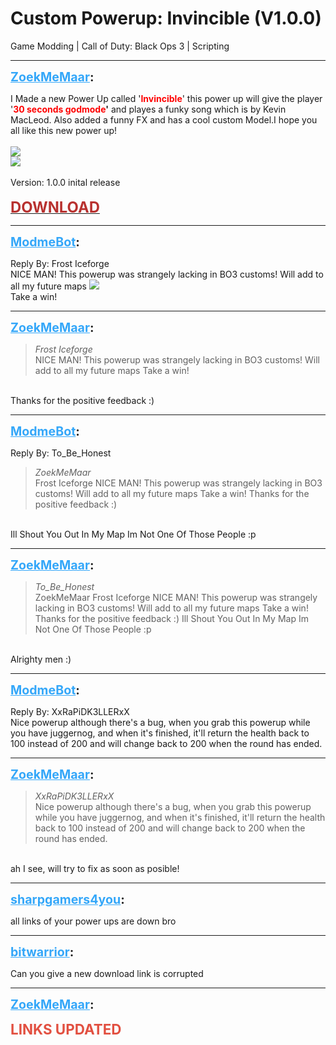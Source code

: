 # Custom Powerup: Invincible (V1.0.0)
Game Modding | Call of Duty: Black Ops 3 | Scripting

---
<strong style="font-size: 1.4em;"><span style="text-decoration: underline;text-decoration-color: #34a7f9;"><span style="color:#34a7f9;">ZoekMeMaar</span></span>:</strong>

<p>I Made a new Power Up called &#39;<span style="color:#ff0000;"><strong>Invincible</strong></span>&#39; this power up will give the player &#39;<strong><span style="color:#ff0000;">30 seconds godmode</span>&#39;</strong> and playes a funky song which is by Kevin MacLeod. Also added a funny FX  and has a cool custom Model.I hope you all like this new power up!<br /><br />
<img style="max-width: 500px;" src="https://i.imgur.com/He6dK7U.png">
<br />
<img style="max-width: 500px;" src="https://i.imgur.com/d9roVqn.png">
<br /><br />Version: 1.0.0 inital release<br /><br /><a href="https://mega.nz/file/fgUECYYQ#pRZVsS9z_7SGlONIAnvMEUfXrQ3ZzIX_nN6cyyNgTzs"><span style="font-size:1.7em;"><strong><span style="color:rgb(184, 49, 47);">DOWNLOAD</span></strong></span></a></p>

---
<strong style="font-size: 1.4em;"><span style="text-decoration: underline;text-decoration-color: #34a7f9;"><span style="color:#34a7f9;">ModmeBot</span></span>:</strong>

<p>Reply By: Frost Iceforge<br />NICE MAN! This powerup was strangely lacking in BO3 customs! Will add to all my future maps <img style="max-width: 500px;" src="http://aviacreations.com/modme/emoticons/cool.png"><br />Take a win!</p>

---
<strong style="font-size: 1.4em;"><span style="text-decoration: underline;text-decoration-color: #34a7f9;"><span style="color:#34a7f9;">ZoekMeMaar</span></span>:</strong>

<p><blockquote><em>Frost Iceforge</em><br />NICE MAN! This powerup was strangely lacking in BO3 customs! Will add to all my future maps  Take a win!</blockquote><br />Thanks for the positive feedback :)</p>

---
<strong style="font-size: 1.4em;"><span style="text-decoration: underline;text-decoration-color: #34a7f9;"><span style="color:#34a7f9;">ModmeBot</span></span>:</strong>

<p>Reply By: To_Be_Honest<br /><blockquote><em>ZoekMeMaar</em><br />Frost Iceforge NICE MAN! This powerup was strangely lacking in BO3 customs! Will add to all my future maps  Take a win!  Thanks for the positive feedback :)</blockquote><br /> Ill Shout You Out In My Map Im Not One Of Those People :p</p>

---
<strong style="font-size: 1.4em;"><span style="text-decoration: underline;text-decoration-color: #34a7f9;"><span style="color:#34a7f9;">ZoekMeMaar</span></span>:</strong>

<p><blockquote><em>To_Be_Honest</em><br />ZoekMeMaar Frost Iceforge NICE MAN! This powerup was strangely lacking in BO3 customs! Will add to all my future maps  Take a win!  Thanks for the positive feedback :) Ill Shout You Out In My Map Im Not One Of Those People :p</blockquote><br />Alrighty men :)</p>

---
<strong style="font-size: 1.4em;"><span style="text-decoration: underline;text-decoration-color: #34a7f9;"><span style="color:#34a7f9;">ModmeBot</span></span>:</strong>

<p>Reply By: XxRaPiDK3LLERxX<br />Nice powerup although there&#39;s a bug, when you grab this powerup while you have juggernog, and when it&#39;s finished, it&#39;ll return the health back to 100 instead of 200 and will change back to 200 when the round has ended.</p>

---
<strong style="font-size: 1.4em;"><span style="text-decoration: underline;text-decoration-color: #34a7f9;"><span style="color:#34a7f9;">ZoekMeMaar</span></span>:</strong>

<p><blockquote><em>XxRaPiDK3LLERxX</em><br />Nice powerup although there&#39;s a bug, when you grab this powerup while you have juggernog, and when it&#39;s finished, it&#39;ll return the health back to 100 instead of 200 and will change back to 200 when the round has ended.</blockquote><br />ah I see, will try to fix as soon as posible!</p>

---
<strong style="font-size: 1.4em;"><span style="text-decoration: underline;text-decoration-color: #34a7f9;"><span style="color:#34a7f9;">sharpgamers4you</span></span>:</strong>

<p>all links of your power ups are down bro</p>

---
<strong style="font-size: 1.4em;"><span style="text-decoration: underline;text-decoration-color: #34a7f9;"><span style="color:#34a7f9;">bitwarrior</span></span>:</strong>

<p>Can you give a new download link is corrupted</p>

---
<strong style="font-size: 1.4em;"><span style="text-decoration: underline;text-decoration-color: #34a7f9;"><span style="color:#34a7f9;">ZoekMeMaar</span></span>:</strong>

<p><strong><span style="color:rgb(226, 80, 65);"><span style="font-size:1.6em;">LINKS UPDATED</span></span></strong></p>
